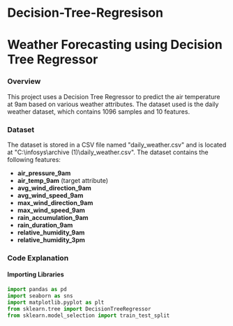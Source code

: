 # Decision-Tree-Regresison
**Weather Forecasting using Decision Tree Regressor**
=====================================================

### Overview
This project uses a Decision Tree Regressor to predict the air temperature at 9am based on various weather attributes. The dataset used is the daily weather dataset, which contains 1096 samples and 10 features.

### Dataset
The dataset is stored in a CSV file named "daily_weather.csv" and is located at "C:\\infosys\\archive (1)\\daily_weather.csv". The dataset contains the following features:

* **air_pressure_9am**
* **air_temp_9am** (target attribute)
* **avg_wind_direction_9am**
* **avg_wind_speed_9am**
* **max_wind_direction_9am**
* **max_wind_speed_9am**
* **rain_accumulation_9am**
* **rain_duration_9am**
* **relative_humidity_9am**
* **relative_humidity_3pm**

### Code Explanation
#### Importing Libraries
```python
import pandas as pd
import seaborn as sns
import matplotlib.pyplot as plt
from sklearn.tree import DecisionTreeRegressor
from sklearn.model_selection import train_test_split
